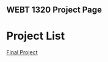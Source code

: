 ## WEBT 1320 Project Page
<h1>Project List</h1>
<a href="webdemo/index.html" target="_blank">Final Project</a>